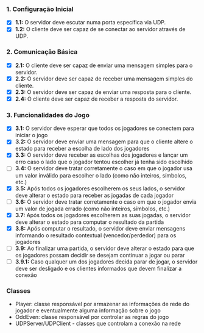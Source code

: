 ### 1. **Configuração Inicial**
- [X] **1.1:** O servidor deve escutar numa porta específica via UDP.
- [X] **1.2:** O cliente deve ser capaz de se conectar ao servidor através de UDP.

### 2. **Comunicação Básica**
- [X] **2.1:** O cliente deve ser capaz de enviar uma mensagem simples para o servidor.
- [X] **2.2:** O servidor deve ser capaz de receber uma mensagem simples do cliente.
- [X] **2.3:** O servidor deve ser capaz de enviar uma resposta para o cliente.
- [X] **2.4:** O cliente deve ser capaz de receber a resposta do servidor.

### 3. **Funcionalidades do Jogo**

- [X] **3.1:** O servidor deve esperar que todos os jogadores se conectem para iniciar o jogo
- [X] **3.2:** O servidor deve enviar uma mensagem para que o cliente altere o estado para receber a escolha de lado dos jogadores
- [X] **3.3:** O servidor deve receber as escolhas dos jogadores e lançar um erro caso o lado que o jogador tentou escolher já tenha sido escolhido
- [ ] **3.4:** O servidor deve tratar corretamente o caso em que o jogador usa um valor inválido para escolher o lado (como não inteiros, símbolos, etc.)
- [X] **3.5:** Após todos os jogadores escolherem os seus lados, o servidor deve alterar o estado para receber as jogadas de cada jogador
- [ ] **3.6:** O servidor deve tratar corretamente o caso em que o jogador envia um valor de jogada errado (como não inteiros, símbolos, etc.)
- [X] **3.7:** Após todos os jogadores escolherem as suas jogadas, o servidor deve alterar o estado para computar o resultado da partida
- [X] **3.8:** Após computar o resultado, o servidor deve enviar mensagens informando o resultado contextual (vencedor/perdedor) para os jogadores
- [ ] **3.9:** Ao finalizar uma partida, o servidor deve alterar o estado para que os jogadores possam decidir se desejam continuar a jogar ou parar
- [ ] **3.9.1:** Caso qualquer um dos jogadores decida parar de jogar, o servidor deve ser desligado e os clientes informados que devem finalizar a conexão 

### Classes

- Player: classe responsável por armazenar as informações de rede do jogador e eventualmente alguma informação sobre o jogo
- OddEven: classe responsável por controlar as regras do jogo
- UDPServer/UDPClient - classes que controlam a conexão na rede